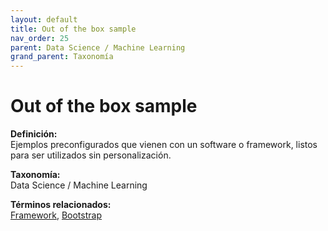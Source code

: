 ```yaml
---
layout: default
title: Out of the box sample
nav_order: 25
parent: Data Science / Machine Learning
grand_parent: Taxonomía
---
```


# Out of the box sample

**Definición:**  
Ejemplos preconfigurados que vienen con un software o framework, listos para ser utilizados sin personalización.

**Taxonomía:**  
Data Science / Machine Learning

**Términos relacionados:**  
[Framework](https://maleniski.github.io/diccionario-angl-tec-mx/docs/taxonomia/framework/framework.html), [Bootstrap](https://maleniski.github.io/diccionario-angl-tec-mx/docs/taxonomia/bootstrap/bootstrap.html)
